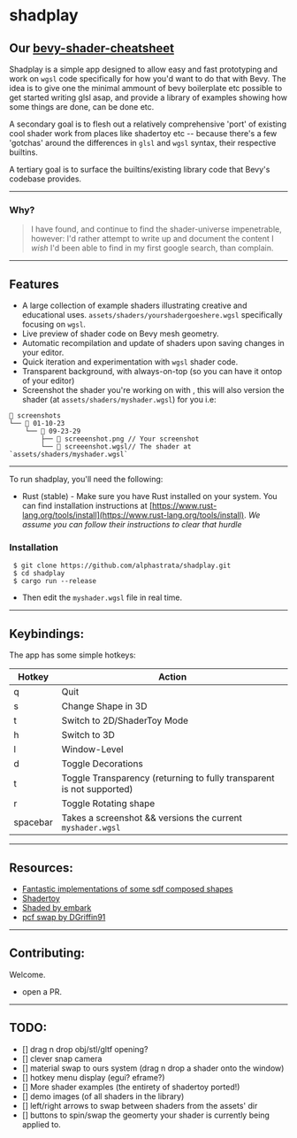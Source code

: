# shadplay

## Our [bevy-shader-cheatsheet](bevy-shaders-cheatsheet.md#Contents)

Shadplay is a simple app designed to allow easy and fast prototyping and work on `wgsl` code specifically for how you'd want to do that with Bevy.
The idea is to give one the minimal ammount of bevy boilerplate etc possible to get started writing glsl asap, and provide a library of examples showing how some things are done, can be done etc.

A secondary goal is to flesh out a relatively comprehensive 'port' of existing cool shader work from places like shadertoy etc -- because there's a few 'gotchas' around the differences in `glsl` and `wgsl` syntax, their respective builtins.

A tertiary goal is to surface the builtins/existing library code that Bevy's codebase provides.

---
### Why?
>I have found, and continue to find the shader-universe impenetrable, however: I'd rather attempt to write up and document the content I *wish* I'd been able to find in my first google search, than complain.

---
## Features
- A large collection of example shaders illustrating creative and educational uses. `assets/shaders/yourshadergoeshere.wgsl` specifically focusing on `wgsl`.
- Live preview of shader code on Bevy mesh geometry.
- Automatic recompilation and update of shaders upon saving changes in your editor.
- Quick iteration and experimentation with `wgsl` shader code.
- Transparent background, with always-on-top (so you can have it ontop of your editor)
- Screenshot the shader you're working on with <SPACEBAR>, this will also version the shader (at `assets/shaders/myshader.wgsl`) for you i.e:
```shell
 screenshots
└──  01-10-23
    └──  09-23-29
        ├──  screeenshot.png // Your screenshot
        └──  screeenshot.wgsl// The shader at `assets/shaders/myshader.wgsl`
```

---

To run shadplay, you'll need the following:

- Rust (stable) - Make sure you have Rust installed on your system. You can find installation instructions at [https://www.rust-lang.org/tools/install](https://www.rust-lang.org/tools/install).
  _We assume you can follow their instructions to clear that hurdle_

### Installation

```shell
 $ git clone https://github.com/alphastrata/shadplay.git
 $ cd shadplay
 $ cargo run --release
```

- Then edit the `myshader.wgsl` file in real time.

---
## Keybindings:
The app has some simple hotkeys:

| Hotkey | Action               |
|--------|----------------------|
| q      | Quit                 |
| s      | Change Shape in 3D   |
| t      | Switch to 2D/ShaderToy Mode|
| h      | Switch to 3D         |
| l      | Window-Level         |
| d      | Toggle Decorations   |
| t      | Toggle Transparency (returning to fully transparent is not supported)|
| r      | Toggle Rotating shape|
| spacebar      | Takes a screenshot && versions the current `myshader.wgsl`| 


---
## Resources:
- [Fantastic implementations of some sdf composed shapes](https://gist.github.com/munrocket/f247155fc22ecb8edf974d905c677de1)
- [Shadertoy](https://www.shadertoy.com/)
- [Shaded by embark](https://github.com/EmbarkStudios/shaded)
- [pcf swap by DGriffin91](https://github.com/DGriffin91/bevy_mod_standard_material/tree/pcf)

---
## Contributing:
Welcome.
- open a PR.

---
## TODO:
- [] drag n drop obj/stl/gltf opening?
- [] clever snap camera
- [] material swap to ours system (drag n drop a shader onto the window)
- [] hotkey menu display (egui? eframe?)
- [] More shader examples (the entirety of shadertoy ported!)
- [] demo images (of all shaders in the library)
- [] left/right arrows to swap between shaders from the assets' dir
- [] buttons to spin/swap the geomerty your shader is currently being applied to.

